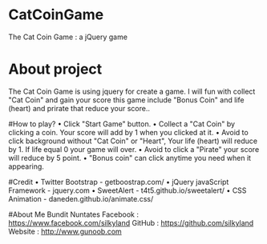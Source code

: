 # CatCoinGame
The Cat Coin Game : a jQuery game

# About project
The Cat Coin Game is using jquery for create a game. I will fun with collect "Cat Coin" and gain your score this game include "Bonus Coin" and life (heart) and prirate that reduce your score..

#How to play?
  • Click "Start Game" button.
  • Collect a "Cat Coin" by clicking a coin. Your score will add by 1 when you clicked at it.
  • Avoid to click background without "Cat Coin" or "Heart", Your life (heart) will reduce by 1. If life equal 0 your game will     over. 
  • Avoid to click a "Pirate" your score will reduce by 5 point.
  • "Bonus coin" can click anytime you need when it appearing.
  
#Credit
  • Twitter Bootstrap - getboostrap.com/
  • jQuery javaScript Framework - jquery.com
  • SweetAlert - t4t5.github.io/sweetalert/
  • CSS Animation - daneden.github.io/animate.css/

#About Me 
  Bundit Nuntates
  Facebook : https://www.facebook.com/silkyland
  GitHub   : https://github.com/silkyland
  Website  : http://www.gunoob.com
